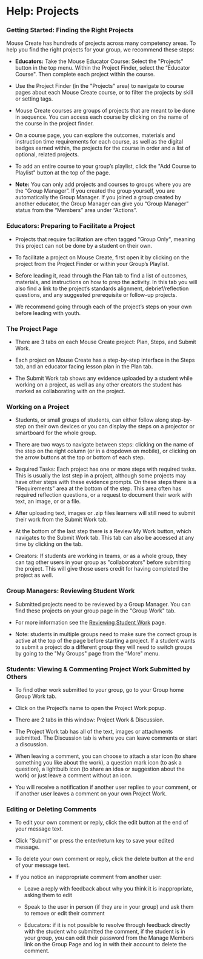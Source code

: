 # **Help: Projects**

### Getting Started: Finding the Right Projects

Mouse Create has hundreds of projects across many competency areas. To help you find the right projects for your group, we recommend these steps:
* **Educators:** Take the Mouse Educator Course: Select the "Projects" button in the top menu. Within the Project Finder, select the “Educator Course". Then complete each project within the course.

* Use the Project Finder (in the "Projects" area) to navigate to course pages about each Mouse Create course, or to filter the projects by skill or setting tags.

* Mouse Create courses are groups of projects that are meant to be done in sequence. You can access each course by clicking on the name of the course in the project finder.

* On a course page, you can explore the outcomes, materials and instruction time requirements for each course, as well as the digital badges earned within, the projects for the course in order and a list of optional, related projects.

* To add an entire course to your group’s playlist, click the "Add Course to Playlist" button at the top of the page.

* **Note:** You can only add projects and courses to groups where you are the “Group Manager”.  If you created the group yourself, you are automatically the Group Manager.  If you joined a group created by another educator, the Group Manager can give you “Group Manager” status from the “Members” area under “Actions”.

### Educators: Preparing to Facilitate a Project

* Projects that require facilitation are often tagged "Group Only", meaning this project can not be done by a student on their own.

* To facilitate a project on Mouse Create, first open it by clicking on the project from the Project Finder or within your Group’s Playlist.

* Before leading it, read through the Plan tab to find a list of outcomes, materials, and instructions on how to prep the activity. In this tab you will also find a link to the project’s standards alignment, debrief/reflection questions, and any suggested prerequisite or follow-up projects.

* We recommend going through each of the project’s steps on your own before leading with youth.

### The Project Page

* There are 3 tabs on each Mouse Create project: Plan, Steps, and Submit Work.

* Each project on Mouse Create has a step-by-step interface in the Steps tab, and an educator facing lesson plan in the Plan tab.

* The Submit Work tab shows any evidence uploaded by a student while working on a project, as well as any other creators the student has marked as collaborating with on the project.

### Working on a Project

* Students, or small groups of students, can either follow along step-by-step on their own devices or you can display the steps on a projector or smartboard for the whole group.

* There are two ways to navigate between steps: clicking on the name of the step on the right column (or in a dropdown on mobile), or clicking on the arrow buttons at the top or bottom of each step.

* Required Tasks: Each project has one or more steps with required tasks. This is usually the last step in a project, although some projects may have other steps with these evidence prompts. On these steps there is a "Requirements" area at the bottom of the step. This area often has required reflection questions, or a request to document their work with text, an image, or or a file.

* After uploading text, images or .zip files learners will still need to submit their work from the Submit Work tab.

* At the bottom of the last step there is a Review My Work button, which navigates to the Submit Work tab. This tab can also be accessed at any time by clicking on the tab.

* Creators: If students are working in teams, or as a whole group, they can tag other users in your group as "collaborators" before submitting the project. This will give those users credit for having completed the project as well.

### Group Managers: Reviewing Student Work

* Submitted projects need to be reviewed by a Group Manager. You can find these projects on your group page in the "Group Work" tab. 

* For more information see the [Reviewing Student Work](https://tools.mouse.org/help/group-work) page.

* Note: students in multiple groups need to make sure the correct group is active at the top of the page before starting a project. If a student wants to submit a project do a different group they will need to switch groups by going to the "My Groups" page from the “More" menu.

### Students: Viewing & Commenting Project Work Submitted by Others

* To find other work submitted to your group, go to your Group home Group Work tab.

* Click on the Project’s name to open the Project Work popup.

* There are 2 tabs in this window: Project Work & Discussion.

* The Project Work tab has all of the text, images or attachments submitted. The Discussion tab is where you can leave comments or start a discussion.

* When leaving a comment, you can choose to attach a star icon (to share something you like about the work), a question mark icon (to ask a question), a lightbulb icon (to share an idea or suggestion about the work) or just leave a comment without an icon.

* You will receive a notification if another user replies to your comment, or if another user leaves a comment on your own Project Work.

### Editing or Deleting Comments

* To edit your own comment or reply, click the edit button at the end of your message text.

* Click "Submit" or press the enter/return key to save your edited message.

* To delete your own comment or reply, click the delete button at the end of your message text.

* If you notice an inappropriate comment from another user:

    * Leave a reply with feedback about why you think it is inappropriate, asking them to edit

    * Speak to the user in person (if they are in your group) and ask them to remove or edit their comment

    * Educators: if it is not possible to resolve through feedback directly with the student who submitted the comment, if the student is in your group, you can edit their password from the Manage Members link on the Group Page and log in with their account to delete the comment.

